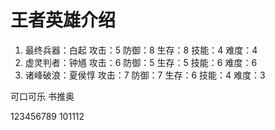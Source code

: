 # 王者英雄介绍
1. 最终兵器：白起  攻击：5  防御：8  生存：8  技能：4  难度：4
2. 虚灵判者：钟馗  攻击：6 防御：5  生存：5  技能：6  难度：6
3. 诸峰破浪：夏侯惇 攻击：7 防御：7 生存：6 技能：4 难度：3

可口可乐  书推奥

123456789
101112
